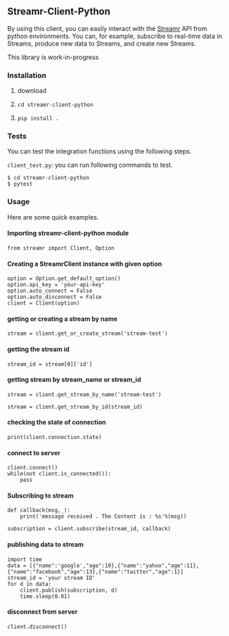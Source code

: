 


## Streamr-Client-Python

By using this client, you can easily interact with the [Streamr](http://www.streamr.com) API from python environments. You can, for example, subscribe to real-time data in Streams, produce new data to Streams, and create new Streams.

This library is work-in-progress


### Installation

1. download

2. `cd streamr-client-python`

3. `pip install .` 

### Tests
You can test the integration functions using the following steps.

`client_test.py`:  you can run following commands to test.

```
$ cd streamr-client-python
$ pytest
```

### Usage

Here are some quick examples.

#### Importing streamr-client-python module

```
from streamr import Client, Option
```

#### Creating a StreamrClient instance with given option

```
option = Option.get_default_option()
option.api_key = 'your-api-key'
option.auto_connect = False
option.auto_disconnect = False
client = Client(option)
```
#### getting or creating a stream by name

```
stream = client.get_or_create_stream('stream-test')

```

#### getting the stream id

```
stream_id = stream[0]['id']

```

#### getting stream by stream_name or stream_id

```
stream = client.get_stream_by_name('stream-test')
```
```
stream = client.get_stream_by_id(stream_id)
``` 

#### checking the state of connection

```
print(client.connection.state)
```

#### connect to server

```
client.connect()
while(not client.is_connected()):
    pass
```

#### Subscribing to stream
```
def callback(msg,_):
	print('message received . The Content is : %s'%(msg))

subscription = client.subscribe(stream_id, callback)
```


#### publishing data to stream

```
import time
data = [{"name":'google',"age":19},{"name":"yahoo","age":11},{"name":"facebook","age":13},{"name":"twitter","age":1}]
stream_id = 'your stream ID'
for d in data:
    client.publish(subscription, d)
    time.sleep(0.01)
```

#### disconnect from server

```
client.disconnect()
```
